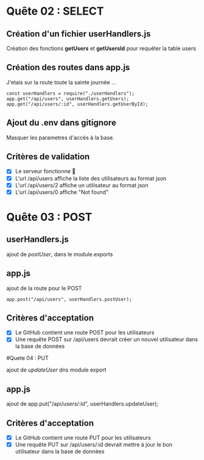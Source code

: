 # Quête 02 : SELECT

## Création d'un fichier userHandlers.js

Création des fonctions **getUsers** et **getUsersId** pour requêter la table users

## Création des routes dans app.js

J'etais sur la route toute la sainte journée ...

```
const userHandlers = require("./userHandlers");
app.get("/api/users", userHandlers.getUsers);
app.get("/api/users/:id", userHandlers.getUserById);
```

## Ajout du .env dans gitignore

Masquer les parametres d'accés à la base.

## Critères de validation

- [x] Le serveur fonctionne :tada:
- [x] L'url /api/users affiche la liste des utilisateurs au format json
- [x] L'url /api/users/2 affiche un utilisateur au format json
- [x] L'url /api/users/0 affiche "Not found"

# Quête 03 : POST

## userHandlers.js

ajout de _postUser_, dans le module.exports

## app.js

ajout de la route pour le POST

```
app.post("/api/users", userHandlers.postUser);
```

## Critères d'acceptation

- [x] Le GitHub contient une route POST pour les utilisateurs
- [x] Une requête POST sur /api/users devrait créer un nouvel utilisateur dans la base de données

#Quete 04 : PUT

ajout de _updateUser_ dns module export

## app.js

ajout de app.put("/api/users/:id", userHandlers.updateUser);

## Critères d'acceptation

- [x] Le GitHub contient une route PUT pour les utilisateurs
- [x] Une requête PUT sur /api/users/:id devrait mettre à jour le bon utilisateur dans la base de données
